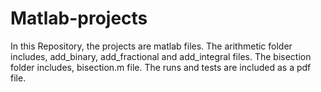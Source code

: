 # Matlab-projects
In this Repository, the projects are matlab files.
The arithmetic folder includes, add_binary, add_fractional and add_integral files.
The bisection folder includes, bisection.m file.
The runs and tests are included as a pdf file.
